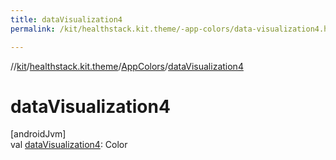 ```yaml
---
title: dataVisualization4
permalink: /kit/healthstack.kit.theme/-app-colors/data-visualization4.html

---
```

//[kit](../../../index.html)/[healthstack.kit.theme](../index.html)/[AppColors](index.html)/[dataVisualization4](data-visualization4.html)



# dataVisualization4



[androidJvm]\
val [dataVisualization4](data-visualization4.html): Color




